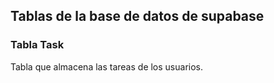 ## Tablas de la base de datos de supabase
### Tabla Task
Tabla que almacena las tareas de los usuarios.
